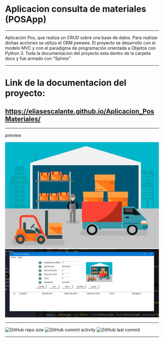 # Aplicacion consulta de materiales (POSApp) 
----
Aplicación Pos, que realiza un CRUD sobre una base de datos. 
Para realizar dichas acciones se utilizo el ORM peewee.
El proyecto se desarrollo con el modelo MVC y con el paradigma de programación orientada a Objetos con Python 3.
Toda la documentacion del proyecto esta dentro de la carpeta docs y fue armado con "Sphinx"

----
# Link de la documentacion del proyecto:
## https://eliasescalante.github.io/Aplicacion_PosMateriales/
----

preview

![Texto alternativo](https://github.com/eliasescalante/Aplicacion_PosMateriales/blob/main/img/1.JPG)
![Texto alternativo](https://github.com/eliasescalante/Aplicacion_PosMateriales/blob/main/img/Capture_app_nueva.JPG)

----

![GitHub repo size](https://img.shields.io/github/repo-size/eliasescalante/Aplicacion_PosMateriales
)
![GitHub commit activity](https://img.shields.io/github/commit-activity/m/eliasescalante/Aplicacion_PosMateriales
)
![GitHub last commit](https://img.shields.io/github/last-commit/eliasescalante/Aplicacion_PosMateriales
)

----
